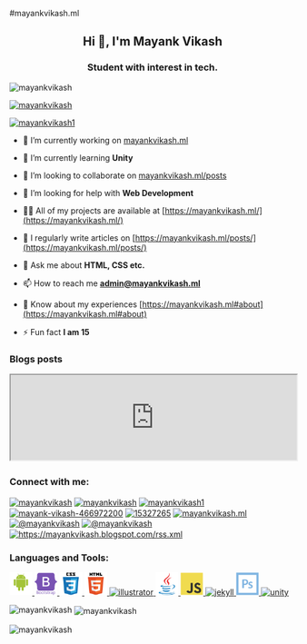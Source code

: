 #mayankvikash.ml
<h2 align="center">Hi 👋, I'm Mayank Vikash</h2>
<h3 align="center">Student with interest in tech.</h3>

<p align="left"> <img src="https://komarev.com/ghpvc/?username=mayankvikash&label=Profile%20views&color=0e75b6&style=flat" alt="mayankvikash" /> </p>

<p align="left"> <a href="https://github.com/ryo-ma/github-profile-trophy"><img src="https://github-profile-trophy.vercel.app/?username=mayankvikash" alt="mayankvikash" /></a> </p>

<p align="left"> <a href="https://twitter.com/mayankvikash1" target="blank"><img src="https://img.shields.io/twitter/follow/mayankvikash1?logo=twitter&style=for-the-badge" alt="mayankvikash1" /></a> </p>

- 🔭 I’m currently working on [mayankvikash.ml](https://mayankvikash.ml/)

- 🌱 I’m currently learning **Unity**

- 👯 I’m looking to collaborate on [mayankvikash.ml/posts](https://mayankvikash.ml/posts)

- 🤝 I’m looking for help with **Web Development**

- 👨‍💻 All of my projects are available at [https://mayankvikash.ml/](https://mayankvikash.ml/)

- 📝 I regularly write articles on [https://mayankvikash.ml/posts/](https://mayankvikash.ml/posts/)

- 💬 Ask me about **HTML, CSS etc.**

- 📫 How to reach me **admin@mayankvikash.ml**

- 📄 Know about my experiences [https://mayankvikash.ml#about](https://mayankvikash.ml#about)

- ⚡ Fun fact **I am 15**

### Blogs posts
<iframe src="https://mayankvikash.ml/posts" title="Posts | Mayank Vikash" width="100%"></iframe>

<h3 align="left">Connect with me:</h3>
<p align="left">
<a href="https://codepen.io/mayankvikash" target="blank"><img align="center" src="https://raw.githubusercontent.com/rahuldkjain/github-profile-readme-generator/master/src/images/icons/Social/codepen.svg" alt="mayankvikash" height="30" width="40" /></a>
<a href="https://dev.to/mayankvikash" target="blank"><img align="center" src="https://raw.githubusercontent.com/rahuldkjain/github-profile-readme-generator/master/src/images/icons/Social/devto.svg" alt="mayankvikash" height="30" width="40" /></a>
<a href="https://twitter.com/mayankvikash1" target="blank"><img align="center" src="https://raw.githubusercontent.com/rahuldkjain/github-profile-readme-generator/master/src/images/icons/Social/twitter.svg" alt="mayankvikash1" height="30" width="40" /></a>
<a href="https://linkedin.com/in/mayank-vikash-466972200" target="blank"><img align="center" src="https://raw.githubusercontent.com/rahuldkjain/github-profile-readme-generator/master/src/images/icons/Social/linked-in-alt.svg" alt="mayank-vikash-466972200" height="30" width="40" /></a>
<a href="https://stackoverflow.com/users/15327265" target="blank"><img align="center" src="https://raw.githubusercontent.com/rahuldkjain/github-profile-readme-generator/master/src/images/icons/Social/stack-overflow.svg" alt="15327265" height="30" width="40" /></a>
<a href="https://instagram.com/mayankvikash.ml" target="blank"><img align="center" src="https://raw.githubusercontent.com/rahuldkjain/github-profile-readme-generator/master/src/images/icons/Social/instagram.svg" alt="mayankvikash.ml" height="30" width="40" /></a>
<a href="https://hashnode.com/@mayankvikash" target="blank"><img align="center" src="https://raw.githubusercontent.com/rahuldkjain/github-profile-readme-generator/master/src/images/icons/Social/hashnode.svg" alt="@mayankvikash" height="30" width="40" /></a>
<a href="https://medium.com/@mayankvikash" target="blank"><img align="center" src="https://raw.githubusercontent.com/rahuldkjain/github-profile-readme-generator/master/src/images/icons/Social/medium.svg" alt="@mayankvikash" height="30" width="40" /></a>
<a href="/https://mayankvikash.blogspot.com/rss.xml" target="blank"><img align="center" src="https://raw.githubusercontent.com/rahuldkjain/github-profile-readme-generator/master/src/images/icons/Social/rss.svg" alt="https://mayankvikash.blogspot.com/rss.xml" height="30" width="40" /></a>
</p>

<h3 align="left">Languages and Tools:</h3>
<p align="left"> <a href="https://developer.android.com" target="_blank" rel="noreferrer"> <img src="https://raw.githubusercontent.com/devicons/devicon/master/icons/android/android-original-wordmark.svg" alt="android" width="40" height="40"/> </a> <a href="https://getbootstrap.com" target="_blank" rel="noreferrer"> <img src="https://raw.githubusercontent.com/devicons/devicon/master/icons/bootstrap/bootstrap-plain-wordmark.svg" alt="bootstrap" width="40" height="40"/> </a> <a href="https://www.w3schools.com/css/" target="_blank" rel="noreferrer"> <img src="https://raw.githubusercontent.com/devicons/devicon/master/icons/css3/css3-original-wordmark.svg" alt="css3" width="40" height="40"/> </a> <a href="https://www.w3.org/html/" target="_blank" rel="noreferrer"> <img src="https://raw.githubusercontent.com/devicons/devicon/master/icons/html5/html5-original-wordmark.svg" alt="html5" width="40" height="40"/> </a> <a href="https://www.adobe.com/in/products/illustrator.html" target="_blank" rel="noreferrer"> <img src="https://www.vectorlogo.zone/logos/adobe_illustrator/adobe_illustrator-icon.svg" alt="illustrator" width="40" height="40"/> </a> <a href="https://www.java.com" target="_blank" rel="noreferrer"> <img src="https://raw.githubusercontent.com/devicons/devicon/master/icons/java/java-original.svg" alt="java" width="40" height="40"/> </a> <a href="https://developer.mozilla.org/en-US/docs/Web/JavaScript" target="_blank" rel="noreferrer"> <img src="https://raw.githubusercontent.com/devicons/devicon/master/icons/javascript/javascript-original.svg" alt="javascript" width="40" height="40"/> </a> <a href="https://jekyllrb.com/" target="_blank" rel="noreferrer"> <img src="https://www.vectorlogo.zone/logos/jekyllrb/jekyllrb-icon.svg" alt="jekyll" width="40" height="40"/> </a> <a href="https://www.photoshop.com/en" target="_blank" rel="noreferrer"> <img src="https://raw.githubusercontent.com/devicons/devicon/master/icons/photoshop/photoshop-line.svg" alt="photoshop" width="40" height="40"/> </a> <a href="https://unity.com/" target="_blank" rel="noreferrer"> <img src="https://www.vectorlogo.zone/logos/unity3d/unity3d-icon.svg" alt="unity" width="40" height="40"/> </a> </p>

<p><img align="left" src="https://github-readme-stats.vercel.app/api/top-langs?username=mayankvikash&show_icons=true&locale=en&layout=compact" alt="mayankvikash" /></p>

<p>&nbsp;<img align="center" src="https://github-readme-stats.vercel.app/api?username=mayankvikash&show_icons=true&locale=en" alt="mayankvikash" /></p>

<p><img align="center" src="https://github-readme-streak-stats.herokuapp.com/?user=mayankvikash&" alt="mayankvikash" /></p>
